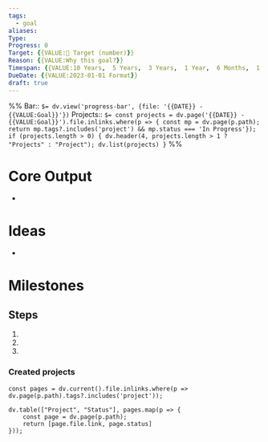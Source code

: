 ```yaml
---
tags:
  - goal
aliases: 
Type: 
Progress: 0
Target: {{VALUE:🎯 Target (number)}}
Reason: {{VALUE:Why this goal?}}
Timespan: {{VALUE:10 Years,  5 Years,  3 Years,  1 Year,  6 Months,  1 Month,  1 Week}}
DueDate: {{VALUE:2023-01-01 Format}}
draft: true
---
```


%%
Bar:: `$= dv.view('progress-bar', {file: '{{DATE}} - {{VALUE:Goal}}'})`
Projects:: `$= const projects = dv.page('{{DATE}} - {{VALUE:Goal}}').file.inlinks.where(p => { const mp = dv.page(p.path); return mp.tags?.includes('project') && mp.status === 'In Progress'}); if (projects.length > 0) { dv.header(4, projects.length > 1 ? "Projects" : "Project"); dv.list(projects) }`
%%

# Core Output

- 

# Ideas
- 

# Milestones

## Steps
1.
2.
3.

### Created projects

```dataviewjs
const pages = dv.current().file.inlinks.where(p => dv.page(p.path).tags?.includes('project'));

dv.table(["Project", "Status"], pages.map(p => {
	const page = dv.page(p.path);
	return [page.file.link, page.status]
}));
```
